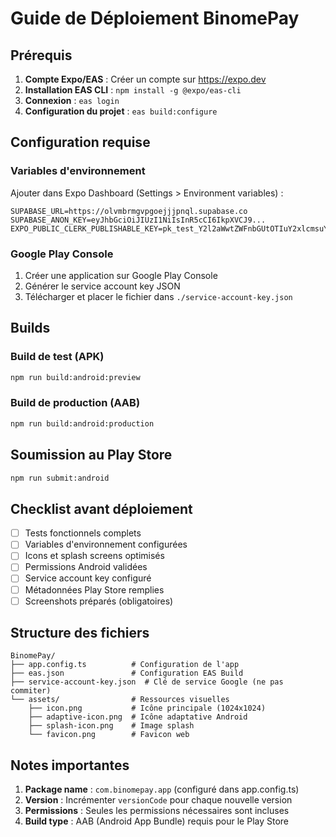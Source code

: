 # Guide de Déploiement BinomePay

## Prérequis

1. **Compte Expo/EAS** : Créer un compte sur https://expo.dev
2. **Installation EAS CLI** : `npm install -g @expo/eas-cli`
3. **Connexion** : `eas login`
4. **Configuration du projet** : `eas build:configure`

## Configuration requise

### Variables d'environnement
Ajouter dans Expo Dashboard (Settings > Environment variables) :
```
SUPABASE_URL=https://olvmbrmgvpgoejjjpnql.supabase.co
SUPABASE_ANON_KEY=eyJhbGciOiJIUzI1NiIsInR5cCI6IkpXVCJ9...
EXPO_PUBLIC_CLERK_PUBLISHABLE_KEY=pk_test_Y2l2aWwtZWFnbGUtOTIuY2xlcmsuYWNjb3VudHMuZGV2JA
```

### Google Play Console
1. Créer une application sur Google Play Console
2. Générer le service account key JSON
3. Télécharger et placer le fichier dans `./service-account-key.json`

## Builds

### Build de test (APK)
```bash
npm run build:android:preview
```

### Build de production (AAB)
```bash
npm run build:android:production
```

## Soumission au Play Store

```bash
npm run submit:android
```

## Checklist avant déploiement

- [ ] Tests fonctionnels complets
- [ ] Variables d'environnement configurées
- [ ] Icons et splash screens optimisés
- [ ] Permissions Android validées
- [ ] Service account key configuré
- [ ] Métadonnées Play Store remplies
- [ ] Screenshots préparés (obligatoires)

## Structure des fichiers

```
BinomePay/
├── app.config.ts          # Configuration de l'app
├── eas.json               # Configuration EAS Build
├── service-account-key.json  # Clé de service Google (ne pas commiter)
└── assets/                # Ressources visuelles
    ├── icon.png           # Icône principale (1024x1024)
    ├── adaptive-icon.png  # Icône adaptative Android
    ├── splash-icon.png    # Image splash
    └── favicon.png        # Favicon web
```

## Notes importantes

1. **Package name** : `com.binomepay.app` (configuré dans app.config.ts)
2. **Version** : Incrémenter `versionCode` pour chaque nouvelle version
3. **Permissions** : Seules les permissions nécessaires sont incluses
4. **Build type** : AAB (Android App Bundle) requis pour le Play Store